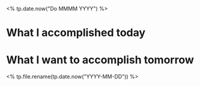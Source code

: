 <% tp.date.now("Do MMMM YYYY") %>

# What I accomplished today


# What I want to accomplish tomorrow

<% tp.file.rename(tp.date.now("YYYY-MM-DD")) %>

